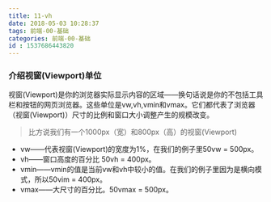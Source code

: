 ```yaml
---
title: 11-vh
date: 2018-05-03 10:28:37
tags: 前端-00-基础
categories: 前端-00-基础
id : 1537686443820
---
```

### 介绍视窗(Viewport)单位
视窗(Viewport)是你的浏览器实际显示内容的区域——换句话说是你的不包括工具栏和按钮的网页浏览器。这些单位是vw,vh,vmin和vmax。它们都代表了浏览器（视窗(Viewport)）尺寸的比例和窗口大小调整产生的规模改变。

> 比方说我们有一个1000px（宽）和800px（高）的视窗(Viewport)
- vw——代表视窗(Viewport)的宽度为1%，在我们的例子里50vw = 500px。
- vh——窗口高度的百分比 50vh = 400px。
- vmin——vmin的值是当前vw和vh中较小的值。在我们的例子里因为是横向模式，所以50vim = 400px。
- vmax——大尺寸的百分比。50vmax = 500px。